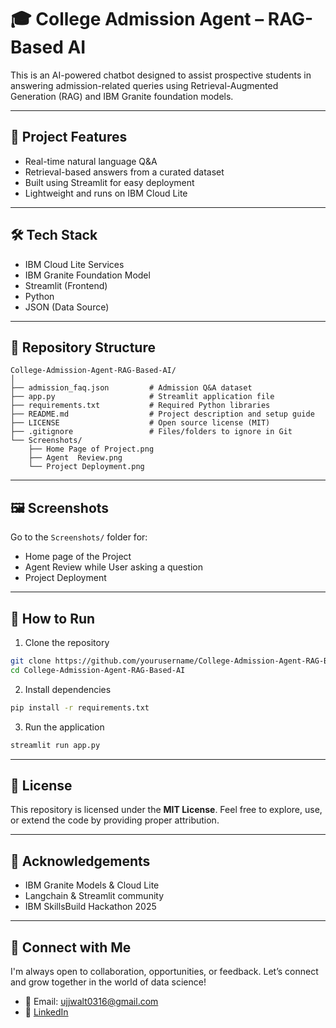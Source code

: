# 🎓 College Admission Agent – RAG-Based AI 

This is an AI-powered chatbot designed to assist prospective students in answering admission-related queries using Retrieval-Augmented Generation (RAG) and IBM Granite foundation models.

---

## 🚀 Project Features
- Real-time natural language Q&A
- Retrieval-based answers from a curated dataset
- Built using Streamlit for easy deployment
- Lightweight and runs on IBM Cloud Lite

---

## 🛠️ Tech Stack
- IBM Cloud Lite Services
- IBM Granite Foundation Model
- Streamlit (Frontend)
- Python
- JSON (Data Source)

---

## 📂 Repository Structure

```plaintext
College-Admission-Agent-RAG-Based-AI/
│
├── admission_faq.json         # Admission Q&A dataset
├── app.py                     # Streamlit application file
├── requirements.txt           # Required Python libraries
├── README.md                  # Project description and setup guide
├── LICENSE                    # Open source license (MIT)
├── .gitignore                 # Files/folders to ignore in Git
└── Screenshots/
    ├── Home Page of Project.png
    ├── Agent  Review.png
    └── Project Deployment.png
```

---

## 🖼️ Screenshots
Go to the `Screenshots/` folder for:
- Home page of the Project
- Agent Review while User asking a question
- Project Deployment

---

## 🧪 How to Run
1. Clone the repository  
```bash
git clone https://github.com/yourusername/College-Admission-Agent-RAG-Based-AI.git
cd College-Admission-Agent-RAG-Based-AI
```

2. Install dependencies  
```bash
pip install -r requirements.txt
```

3. Run the application  
```bash
streamlit run app.py
```
---

## 🔐 License
This repository is licensed under the **MIT License**. Feel free to explore, use, or extend the code by providing proper attribution.

---

## 📄 Acknowledgements
- IBM Granite Models & Cloud Lite
- Langchain & Streamlit community
- IBM SkillsBuild Hackathon 2025

---

## 🤛 Connect with Me

I'm always open to collaboration, opportunities, or feedback.
Let’s connect and grow together in the world of data science!

* 📧 Email: [ujjwalt0316@gmail.com](mailto:ujjwalt0316@gmail.com)
* 💼 [LinkedIn](https://www.linkedin.com/in/ujjwal-tyagi0316)

